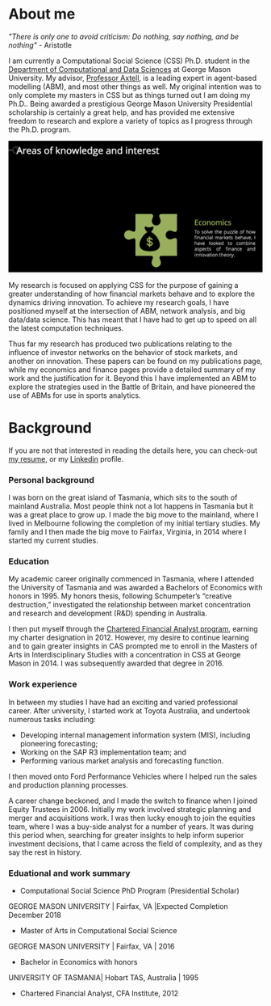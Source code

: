 # About me

_"There is only one to avoid criticism: Do nothing, say nothing, and be nothing"_ - Aristotle 


I am currently a Computational Social Science (CSS) Ph.D. student in the <a href="https://cos.gmu.edu/cds/academic-programs/" target="blank">Department of Computational and Data Sciences</a> at George Mason University. My advisor, <a href="http://www.css.gmu.edu/~axtell/Rob/Home.html" target="blank">Professor Axtell</a>, is a leading expert in agent-based modelling (ABM), and most other things as well. My original intention was to only complete my masters in CSS but as things turned out I am doing my Ph.D.. Being awarded a prestigious George Mason University Presidential scholarship is certainly a great help, and has provided me extensive freedom to research and explore a variety of topics as I progress through the Ph.D. program. 

![me](websiteimages/IoOutput.gif)

My research is focused on applying CSS for the purpose of gaining a greater understanding of how financial markets behave and to explore the dynamics driving innovation. To achieve my research goals, I have positioned myself at the intersection of ABM, network analysis, and big data/data science. This has meant that I have had to get up to speed on all the latest computation techniques.

Thus far my research has produced two publications relating to the influence of investor networks on the behavior of stock markets, and another on innovation. These papers can be found on my publications page, while my economics and finance pages provide a detailed summary of my work and the justification for it. Beyond this I have implemented an ABM to explore the strategies used in the Battle of Britain, and have pioneered the use of ABMs for use in sports analytics.

# Background
If you are not that interested in reading the details here, you can check-out <a href="Presentations/matthew-oldham-resume.pdf" target="blank">my resume</a>, or my <a href="https://www.linkedin.com/in/oldhamma" target="blank">Linkedin</a> profile.

### Personal background
I was born on the great island of Tasmania, which sits to the south of mainland Australia. Most people think not a lot happens in Tasmania but it was a great place to grow up. I made the big move to the mainland, where I lived in Melbourne following the completion of my initial tertiary studies. My family and I then made the big move to Fairfax, Virginia, in 2014 where I started my current studies.

### Education
My academic career originally commenced in Tasmania, where I attended the University of Tasmania and was awarded a Bachelors of Economics with honors in 1995. My honors thesis, following Schumpeter’s “creative destruction,” investigated the relationship between market concentration and research and development (R&D) spending in Australia.

I then put myself through the <a href="https://www.cfainstitute.org/programs/cfaprogram/Pages/index.aspx" target="blank">Chartered Financial Analyst program</a>, earning my charter designation in 2012. However, my desire to continue learning and to gain greater insights in CAS prompted me to enroll in the Masters of Arts in Interdisciplinary Studies with a concentration in CSS at George Mason in 2014. I was subsequently awarded that degree in 2016.

### Work experience
In between my studies I have had an exciting and varied professional career. After university, I started work at Toyota Australia, and undertook numerous tasks including:

- Developing internal management information system (MIS), including pioneering forecasting;
- Working on the SAP R3 implementation team; and
- Performing various market analysis and forecasting function.

I then moved onto Ford Performance Vehicles where I helped run the sales and production planning processes.

A career change beckoned, and I made the switch to finance when I joined Equity Trustees in 2006. Initially my work involved strategic planning and merger and acquisitions work. I was then lucky enough to join the equities team, where I was a buy-side analyst for a number of years. It was during this period when, searching for greater insights to help inform superior investment decisions, that I came across the field of complexity, and as they say the rest in history.

### Eduational and work summary

- Computational Social Science PhD Program (Presidential Scholar)

GEORGE MASON UNIVERSITY | Fairfax, VA |Expected Completion December 2018

- Master of Arts in Computational Social Science 

GEORGE MASON UNIVERSITY | Fairfax, VA | 2016

- Bachelor in Economics with honors

UNIVERSITY OF TASMANIA| Hobart TAS, Australia | 1995

- Chartered Financial Analyst, CFA Institute, 2012 







